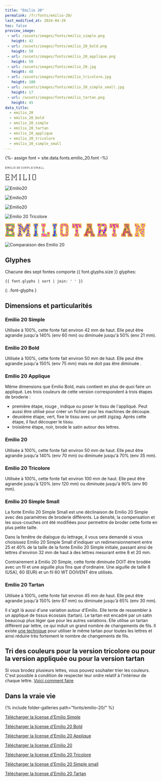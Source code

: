 ```yaml
---
title: "Emilio 20"
permalink: /fr/fonts/emilio-20/
last_modified_at: 2024-04-29
toc: false
preview_image:
 - url: /assets/images/fonts/emilio_simple.png
   height: 42
 - url: /assets/images/fonts/emilio_20_bold.png
   height: 50
 - url: /assets/images/fonts/emilio_20_applique.png
   height: 50
 - url: /assets/images/fonts/emilio_20.jpg
   height: 48
 - url: /assets/images/fonts/emilio_tricolore.jpg
   height: 100
 - url: /assets/images/fonts/emilio_20_simple_small.jpg
   height: 17
 - url: /assets/images/fonts/emilio_tartan.png
   height: 45
data_title:
  - emilio_20
  - emilio_20_bold
  - emilio_20_simple
  - emilio_20_tartan
  - emilio_20_applique
  - emilio_20_tricolore
  - emilio_20_simple_small
---
```

{%- assign font = site.data.fonts.emilio_20.font -%}

<img 
     src="/assets/images/fonts/emilio_20_simple_small.jpg"
     alt="Emilio20" height="8">
     
<img 
     src="/assets/images/fonts/emilio_simple.png"
     alt="Emilio20" height="21">
 
<img 
     src="/assets/images/fonts/emilio_20_bold.png"
     alt="Emilio20" height="25">
 
<img 
     src="/assets/images/fonts/emilio_20_applique.png"
     alt="Emilio20" height="25">

<img 
     src="/assets/images/fonts/emilio_20.jpg"
     alt="Emilio20" height="24">
     
<img 
     src="/assets/images/fonts/emilio_tricolore.jpg"
     alt="Emilio 20 Tricolore" height="50">
     
<img 
     src="/assets/images/fonts/emilio_tartan.png"
     alt="Emilio 20 Tartan" height="45">
     
 <img 
     src="/assets/images/fonts/emilio_20_all_versions_french.png"
     alt="Comparaison des Emilio 20" >

## Glyphes
Chacune des sept fontes comporte  {{ font.glyphs.size }} glyphes:

```
{{ font.glyphs | sort | join: ' ' }}
```
{: .font-glyphs }

## Dimensions et particularités

###  Emilio 20 Simple

Utilisée à 100%, cette fonte fait environ 42 mm de haut.
Elle peut être agrandie jusqu'a 140% (env 60 mm) ou diminuée jusqu'à 50% (env 21 mm).

### Emilio 20 Bold
Utilisée à 100%, cette fonte fait environ 50 mm de haut.
Elle peut être agrandie jusqu'a 150% (env 75 mm) mais ne doit pas être diminuée .

### Emilio 20 Applique
Même dimensions que Emilio Bold, mais contient en plus de quoi faire un appliqué. 
Les trois couleurs de cette version correspondent à trois étapes de broderie :
* première étape, rouge , indique ou poser le tissu de l'appliqué. Peut aussi être utilisé pour créer un fichier pour les machines de découpe.
* deuxième étape, vert, fixe le tissu avec un petit zigzag. Après cette étape, il faut découper le tissu.
* troisième étape, noir, brode le satin autour des lettres. 

### Emilio 20
Utilisée à 100%, cette fonte fait environ 50 mm de haut.
Elle peut être agrandie jusqu'a 140% (env 70 mm) ou diminuée jusqu'à 70% (env 35 mm).

### Emilio 20 Tricolore
Utilisée à 100%, cette fonte fait environ  100 mm de haut.
Elle peut être agrandie jusqu'à 120% (env 120 mm) ou diminuée jusqu'à 90% (env 90 mm).

### Emilio 20 Simple Small

La fonte Emilio 20 Simple Small est une déclinaison de Emilio 20 Simple avec des paramètres de broderie différents. La densité, la compensation et les sous-couches ont été modifiées pour permettre de broder cette fonte en plus petite taille.

Dans la fenêtre de dialogue du lettrage, il vous sera demandé si vous choisissez Emilio 20 Simple Small d'indiquer un redimensionnement entre 25 et 40% de la taille de la fonte Emilio 20 Simple initiale, passant ainsi de lettres d'environ 32 mm de haut à des lettres mesurant entre 8 et 20 mm.

Contrairement à Emilio 20 Simple, cette fonte diminuée DOIT être brodée avec un fil et une aiguille plus fins que d'ordinaire. Une aiguille de taille 8 (USA), 60 (EUR) et un fil 60 WT DOIVENT être utilisés.

### Emilio 20 Tartan

Utilisée à 100%, cette fonte fait environ  45 mm de haut.
Elle peut être agrandie jusqu'à 150% (env 67 mm) ou diminuée jusqu'à 65% (env 30 mm).

Il s'agit là aussi d'une variation autour d'Emilio. Elle tente de ressembler à un appliqué de tissus écossais (tartan). Le tartan est encadré par un satin beaucoup plus léger que pour les autres variations.  Elle utilise un tartan différent par lettre, ce qui induit un grand nombre de changements de fils.  Il existe [une technique](https://inkstitch.org//fr/tutorials/make_tartan_font_easier/) pour utiliser le même tartan pour toutes les lettres et ainsi réduire très fortement le nombre de changements de fils.


## Tri des couleurs pour la version tricolore ou pour la version appliquée ou pour  la version tartan
Si vous brodez plusieurs lettes, vous pouvez souhaiter trier les couleurs. C'est possible à condition de respecter leur ordre relatif à l'intérieur de chaque lettre. [Voici comment faire](https://inkstitch.org/fr/docs/lettering/#tri-des-couleurs)

## Dans la vraie vie
{% include folder-galleries path="fonts/emilio-20/" %}

[Télécharger la license d'Emilio Simple](https://github.com/inkstitch/inkstitch/tree/main/fonts/emilio_20_simple/LICENSE)

[Télécharger la license d'Emilio 20 Bold](https://github.com/inkstitch/inkstitch/tree/main/fonts/emilio_20_bold/LICENSE)

[Télécharger la license d'Emilio 20 Applique](https://github.com/inkstitch/inkstitch/tree/main/fonts/emilio_20_applique/LICENSE)

[Télécharger la license d'Emilio 20](https://github.com/inkstitch/inkstitch/tree/main/fonts/emilio_20/LICENSE)

[Télécharger la license d'Emilio 20 Tricolore](https://github.com/inkstitch/inkstitch/tree/main/fonts/emilio_20_tricolore/LICENSE)

[Télécharger la license d'Emilio 20 Simple small](https://github.com/inkstitch/inkstitch/tree/main/fonts/emilio_20_tricolore/LICENSE)

[Télécharger la license d'Emilio 20 Tartan](https://github.com/inkstitch/inkstitch/tree/main/fonts/emilio_20_tricolore/LICENSE)





